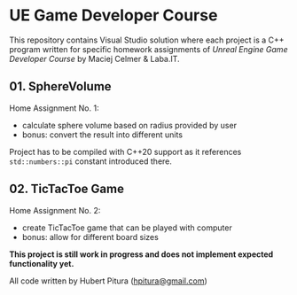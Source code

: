 # UE Game Developer Course

This repository contains Visual Studio solution where each project is a C++ program written for specific homework assignments of _Unreal Engine Game Developer Course_ by Maciej Celmer & Laba.IT.

## 01. SphereVolume
Home Assignment No. 1:
* calculate sphere volume based on radius provided by user
* bonus: convert the result into different units

Project has to be compiled with C++20 support as it references `std::numbers::pi` constant introduced there.

## 02. TicTacToe Game
Home Assignment No. 2:
* create TicTacToe game that can be played with computer
* bonus: allow for different board sizes

**This project is still work in progress and does not implement expected functionality yet.**


All code written by Hubert Pitura (hpitura@gmail.com)